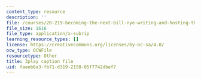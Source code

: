 ```yaml
---
content_type: resource
description: ''
file: /courses/20-219-becoming-the-next-bill-nye-writing-and-hosting-the-educational-show-january-iap-2015/faeeb6a3fb71d319215805f7742dbef7_0wZ3OpSnbEU.srt
file_size: 1616
file_type: application/x-subrip
learning_resource_types: []
license: https://creativecommons.org/licenses/by-nc-sa/4.0/
ocw_type: OCWFile
resourcetype: Other
title: 3play caption file
uid: faeeb6a3-fb71-d319-2158-05f7742dbef7
---
```

